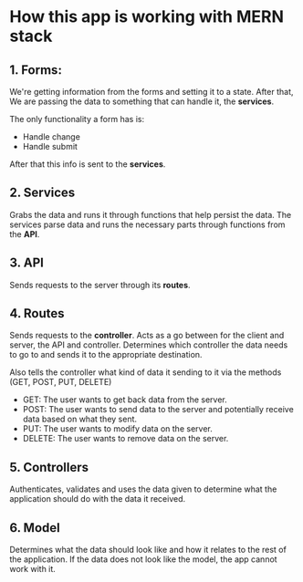 # How this app is working with MERN stack

## 1. Forms:
We're getting information from the forms and setting it to a state. 
After that, We are passing the data to something that can handle it, the <b>services</b>.

The only functionality a form has is:
- Handle change
- Handle submit

After that this info is sent to the <b>services</b>.

## 2. Services
Grabs the data and runs it through functions that help persist the data. 
The services parse data and runs the necessary parts through functions from the <b>API</b>. 

## 3. API
Sends requests to the server through its <b>routes</b>.


## 4. Routes
Sends requests to the <b>controller</b>.
Acts as a go between for the client and server, the API and controller.
Determines which controller the data needs to go to and sends it to the appropriate destination.

Also tells the controller what kind of data it sending to it via the methods (GET, POST, PUT, DELETE)
- GET: The user wants to get back data from the server.
- POST: The user wants to send data to the server and potentially receive data based on what they sent.
- PUT: The user wants to modify data on the server.
- DELETE: The user wants to remove data on the server.

## 5. Controllers
Authenticates, validates and uses the data given to determine what the application should do
with the data it received. 

## 6. Model
Determines what the data should look like and how it relates to the rest of the application.
If the data does not look like the model, the app cannot work with it.
